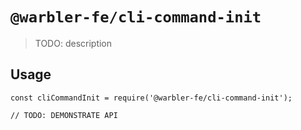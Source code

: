 # `@warbler-fe/cli-command-init`

> TODO: description

## Usage

```
const cliCommandInit = require('@warbler-fe/cli-command-init');

// TODO: DEMONSTRATE API
```

